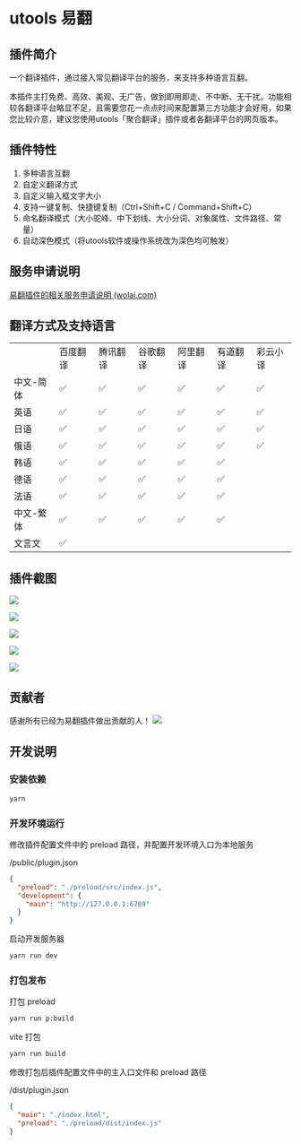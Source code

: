 # utools 易翻

## 插件简介

一个翻译插件，通过接入常见翻译平台的服务，来支持多种语言互翻。

本插件主打免费、高效、美观、无广告，做到即用即走、不中断、无干扰。功能相较各翻译平台略显不足，且需要您花一点点时间来配置第三方功能才会好用，如果您比较介意，建议您使用utools「聚合翻译」插件或者各翻译平台的网页版本。


## 插件特性

1. 多种语言互翻
2. 自定义翻译方式
3. 自定义输入框文字大小
4. 支持一键复制、快捷键复制（Ctrl+Shift+C / Command+Shift+C）
5. 命名翻译模式（大小驼峰、中下划线、大小分词、对象属性、文件路径、常量）
6. 自动深色模式（将utools软件或操作系统改为深色均可触发）


## 服务申请说明

[易翻插件的相关服务申请说明 (wolai.com)](https://www.wolai.com/jtSV7oah6M7rErz2RMFzo)

## 翻译方式及支持语言
||||||||
|-|-|-|-|-|-|-|
||百度翻译|腾讯翻译|谷歌翻译|阿里翻译|有道翻译|彩云小译|
|中文-简体|✅|✅|✅|✅|✅|✅|
|英语|✅|✅|✅|✅|✅|✅|
|日语|✅|✅|✅|✅|✅|✅|
|俄语|✅|✅|✅|✅|✅|✅|
|韩语|✅|✅|✅|✅|✅||
|德语|✅|✅|✅|✅|✅||
|法语|✅|✅|✅|✅|✅||
|中文-繁体|✅|✅|✅|✅|✅||
|文言文|✅||||||

## 插件截图
![](doc/image_rU-rkEiVIi.png) 

![](doc/image_-afiQ5AAtJ.png) 

![](doc/image_lYvUiy-r5T.png) 

![](doc/image_tAmnG_v9yK.png) 

![](doc/image_o7cqFpllbF.png) 


## 贡献者
感谢所有已经为易翻插件做出贡献的人！
![](doc/贡献者.png)  


## 开发说明

### 安装依赖

```bash
yarn
```

### 开发环境运行

修改插件配置文件中的 preload 路径，并配置开发环境入口为本地服务

/public/plugin.json

```json
{
  "preload": "./preload/src/index.js",
  "development": {
    "main": "http://127.0.0.1:6789"
  }
}
```

启动开发服务器

```bash
yarn run dev
```

### 打包发布

打包 preload

```bash
yarn run p:build
```

vite 打包

```bash
yarn run build
```

修改打包后插件配置文件中的主入口文件和 preload 路径

/dist/plugin.json

```json
{
  "main": "./index.html",
  "preload": "./preload/dist/index.js"
}
```
